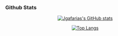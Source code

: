 ### Github Stats

<div align="center">
  
[![Jgafarias's GitHub stats](https://github-readme-stats.vercel.app/api?username=jgafarias&theme=github_dark_dimmed)](https://github.com/jgafarias/github-readme-stats)

[![Top Langs](https://github-readme-stats.vercel.app/api/top-langs/?username=jgafarias&theme=github_dark_dimmed)](https://github.com/jgafarias/github-readme-stats)
</div>
